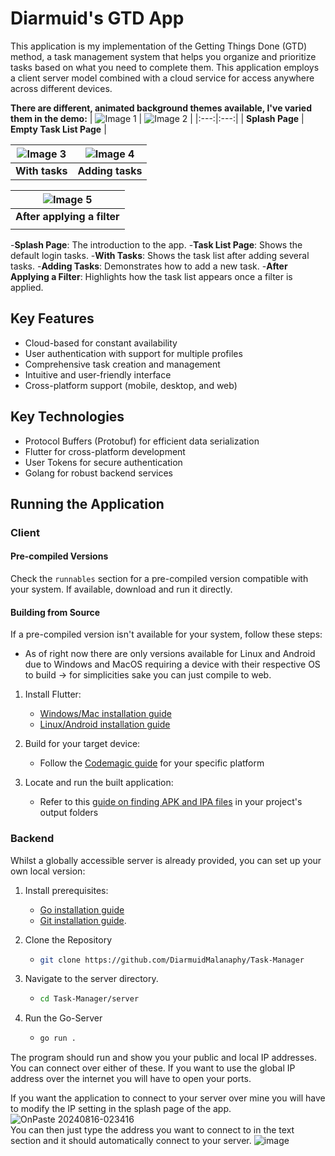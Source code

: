 # Diarmuid's GTD App

This application is my implementation of the Getting Things Done (GTD) method, a task management system that helps you organize and prioritize tasks based on what you need to complete them. This application employs a client server model combined with a cloud service for access anywhere across different devices.


**There are different, animated background themes available, I've varied them in the demo:**
| ![Image 1](https://github.com/user-attachments/assets/6e0c2507-7381-4475-a968-4f5fdaa2da37) | ![Image 2](https://github.com/user-attachments/assets/d8ceb144-fd29-4e37-a0ba-2ad425e12381) |
|:---:|:---:|
| **Splash Page** | **Empty Task List Page** |


| ![Image 3](https://github.com/user-attachments/assets/e66506b3-3436-4f96-9c1a-04d2d0b6e303) | ![Image 4](https://github.com/user-attachments/assets/74733615-85ae-4807-9d62-6a888110c2aa) |
|:---:|:---:|
| **With tasks** | **Adding tasks** |

| ![Image 5](https://github.com/user-attachments/assets/fb3188c6-caa7-437e-8699-523c00f975d6) |
|:---:|
| **After applying a filter** |
||
-**Splash Page**: The introduction to the app.
-**Task List Page**: Shows the default login tasks.
-**With Tasks**: Shows the task list after adding several tasks.
-**Adding Tasks**: Demonstrates how to add a new task.
-**After Applying a Filter**: Highlights how the task list appears once a filter is applied.




## Key Features
- Cloud-based for constant availability
- User authentication with support for multiple profiles
- Comprehensive task creation and management
- Intuitive and user-friendly interface
- Cross-platform support (mobile, desktop, and web)

## Key Technologies
- Protocol Buffers (Protobuf) for efficient data serialization
- Flutter for cross-platform development
- User Tokens for secure authentication
- Golang for robust backend services

## Running the Application

### Client

#### Pre-compiled Versions
Check the `runnables` section for a pre-compiled version compatible with your system. If available, download and run it directly.

#### Building from Source
If a pre-compiled version isn't available for your system, follow these steps:
   - As of right now there are only versions available for Linux and Android due to Windows and MacOS requiring a device with their respective OS to build -> for simplicities sake you can just compile to web.

1. Install Flutter:
   - [Windows/Mac installation guide](https://radixweb.com/blog/install-flutter-on-windows-mac-and-android)
   - [Linux/Android installation guide](https://docs.flutter.dev/get-started/install/linux/android)

2. Build for your target device:
   - Follow the [Codemagic guide](https://docs.codemagic.io/flutter-configuration/flutter-projects/) for your specific platform

3. Locate and run the built application:
   - Refer to this [guide on finding APK and IPA files](https://medium.com/@chetan.akarte/how-to-get-apk-and-ipa-files-from-flutter-af2f7af1220f) in your project's output folders

### Backend 

Whilst a globally accessible server is already provided, you can set up your own local version:

1. Install prerequisites:
   - [Go installation guide](https://go.dev/doc/install)
   - [Git installation guide](https://github.com/git-guides/install-git).
  
2. Clone the Repository
   - ```bash
     git clone https://github.com/DiarmuidMalanaphy/Task-Manager
3. Navigate to the server directory.
   - ```bash
     cd Task-Manager/server
4. Run the Go-Server
   - ```bash
     go run .

The program should run and show you your public and local IP addresses. You can connect over either of these. If you want to use the global IP address over the internet you will have to open your ports. 

If you want the application to connect to your server over mine you will have to modify the IP setting in the splash page of the app.
![OnPaste 20240816-023416](https://github.com/user-attachments/assets/323f479a-d0bb-4722-8c97-732233ca8a0c)\
You can then just type the address you want to connect to in the text section and it should automatically connect to your server.
![image](https://github.com/user-attachments/assets/a26f61b8-4dda-4dae-8750-29ff0b4ee447)



